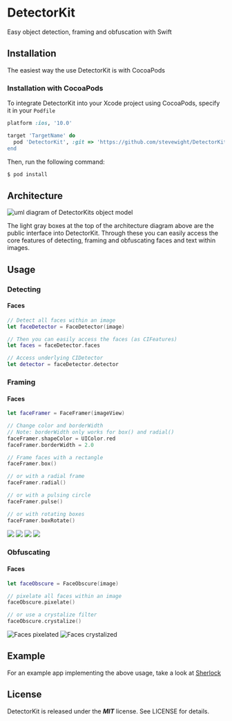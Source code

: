 # DetectorKit
Easy object detection, framing and obfuscation with Swift

## Installation
The easiest way the use DetectorKit is with CocoaPods

### Installation with CocoaPods
To integrate DetectorKit into your Xcode project using CocoaPods, specify it in your `Podfile`

```ruby
platform :ios, '10.0'

target 'TargetName' do
  pod 'DetectorKit', :git => 'https://github.com/stevewight/DetectorKit.git
end
```

Then, run the following command:

```bash
$ pod install
```


## Architecture

![uml diagram of DetectorKits object model](https://github.com/stevewight/DetectorKit/blob/master/images/v002-architecture.png)

The light gray boxes at the top of the architecture diagram above are the public interface into DetectorKit.  Through these you can easily access the core features of detecting, framing and obfuscating faces and text within images.

## Usage

### Detecting
#### Faces
```swift
// Detect all faces within an image
let faceDetector = FaceDetector(image)

// Then you can easily access the faces (as CIFeatures)
let faces = faceDetector.faces

// Access underlying CIDetector
let detector = faceDetector.detector
```

### Framing
#### Faces
```swift
let faceFramer = FaceFramer(imageView)

// Change color and borderWidth 
// Note: borderWidth only works for box() and radial()
faceFramer.shapeColor = UIColor.red
faceFramer.borderWidth = 2.0

// Frame faces with a rectangle
faceFramer.box()

// or with a radial frame
faceFramer.radial()

// or with a pulsing circle
faceFramer.pulse()

// or with rotating boxes
faceFramer.boxRotate()
```
![](https://github.com/stevewight/DetectorKit/blob/master/images/box-frame.gif)
![](https://github.com/stevewight/DetectorKit/blob/master/images/radial-frame.gif)
![](https://github.com/stevewight/DetectorKit/blob/master/images/pulse-frame.gif)
![](https://github.com/stevewight/DetectorKit/blob/master/images/box-rotate-frame.gif)

### Obfuscating
#### Faces
```swift
let faceObscure = FaceObscure(image)

// pixelate all faces within an image
faceObscure.pixelate()

// or use a crystalize filter
faceObscure.crystalize()
```
![Faces pixelated](https://github.com/stevewight/DetectorKit/blob/master/images/pixelate-faces.png)
![Faces crystalized](https://github.com/stevewight/DetectorKit/blob/master/images/crystalize-faces.png)

## Example

For an example app implementing the above usage, take a look at [Sherlock](https://github.com/stevewight/Sherlock)

## License

DetectorKit is released under the ***MIT*** license. See LICENSE for details.
